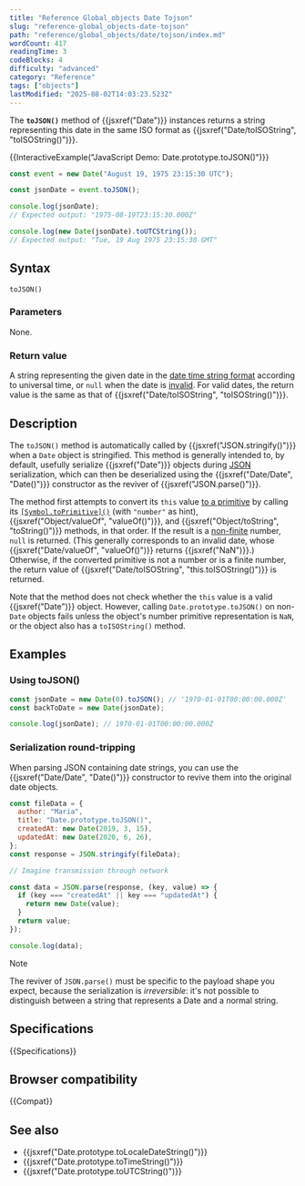 ```yaml
---
title: "Reference Global_objects Date Tojson"
slug: "reference-global_objects-date-tojson"
path: "reference/global_objects/date/tojson/index.md"
wordCount: 417
readingTime: 3
codeBlocks: 4
difficulty: "advanced"
category: "Reference"
tags: ["objects"]
lastModified: "2025-08-02T14:03:23.523Z"
---
```



The **`toJSON()`** method of {{jsxref("Date")}} instances returns a string representing this date in the same ISO format as {{jsxref("Date/toISOString", "toISOString()")}}.

{{InteractiveExample("JavaScript Demo: Date.prototype.toJSON()")}}

```js interactive-example
const event = new Date("August 19, 1975 23:15:30 UTC");

const jsonDate = event.toJSON();

console.log(jsonDate);
// Expected output: "1975-08-19T23:15:30.000Z"

console.log(new Date(jsonDate).toUTCString());
// Expected output: "Tue, 19 Aug 1975 23:15:30 GMT"
```

## Syntax

```js-nolint
toJSON()
```

### Parameters

None.

### Return value

A string representing the given date in the [date time string format](/en-US/docs/Web/JavaScript/Reference/Global_Objects/Date#date_time_string_format) according to universal time, or `null` when the date is [invalid](/en-US/docs/Web/JavaScript/Reference/Global_Objects/Date#the_epoch_timestamps_and_invalid_date). For valid dates, the return value is the same as that of {{jsxref("Date/toISOString", "toISOString()")}}.

## Description

The `toJSON()` method is automatically called by {{jsxref("JSON.stringify()")}} when a `Date` object is stringified. This method is generally intended to, by default, usefully serialize {{jsxref("Date")}} objects during [JSON](/en-US/docs/Glossary/JSON) serialization, which can then be deserialized using the {{jsxref("Date/Date", "Date()")}} constructor as the reviver of {{jsxref("JSON.parse()")}}.

The method first attempts to convert its `this` value [to a primitive](/en-US/docs/Web/JavaScript/Guide/Data_structures#primitive_coercion) by calling its [`[Symbol.toPrimitive]()`](/en-US/docs/Web/JavaScript/Reference/Global_Objects/Symbol/toPrimitive) (with `"number"` as hint), {{jsxref("Object/valueOf", "valueOf()")}}, and {{jsxref("Object/toString", "toString()")}} methods, in that order. If the result is a [non-finite](/en-US/docs/Web/JavaScript/Reference/Global_Objects/Number/isFinite) number, `null` is returned. (This generally corresponds to an invalid date, whose {{jsxref("Date/valueOf", "valueOf()")}} returns {{jsxref("NaN")}}.) Otherwise, if the converted primitive is not a number or is a finite number, the return value of {{jsxref("Date/toISOString", "this.toISOString()")}} is returned.

Note that the method does not check whether the `this` value is a valid {{jsxref("Date")}} object. However, calling `Date.prototype.toJSON()` on non-`Date` objects fails unless the object's number primitive representation is `NaN`, or the object also has a `toISOString()` method.

## Examples

### Using toJSON()

```js
const jsonDate = new Date(0).toJSON(); // '1970-01-01T00:00:00.000Z'
const backToDate = new Date(jsonDate);

console.log(jsonDate); // 1970-01-01T00:00:00.000Z
```

### Serialization round-tripping

When parsing JSON containing date strings, you can use the {{jsxref("Date/Date", "Date()")}} constructor to revive them into the original date objects.

```js
const fileData = {
  author: "Maria",
  title: "Date.prototype.toJSON()",
  createdAt: new Date(2019, 3, 15),
  updatedAt: new Date(2020, 6, 26),
};
const response = JSON.stringify(fileData);

// Imagine transmission through network

const data = JSON.parse(response, (key, value) => {
  if (key === "createdAt" || key === "updatedAt") {
    return new Date(value);
  }
  return value;
});

console.log(data);
```

> [!NOTE]
> The reviver of `JSON.parse()` must be specific to the payload shape you expect, because the serialization is _irreversible_: it's not possible to distinguish between a string that represents a Date and a normal string.

## Specifications

{{Specifications}}

## Browser compatibility

{{Compat}}

## See also

- {{jsxref("Date.prototype.toLocaleDateString()")}}
- {{jsxref("Date.prototype.toTimeString()")}}
- {{jsxref("Date.prototype.toUTCString()")}}
